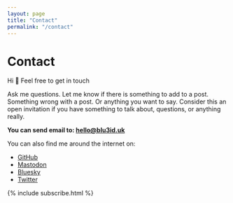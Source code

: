 ```yaml
---
layout: page
title: "Contact"
permalink: "/contact"
---
```


# Contact

Hi 👋 Feel free to get in touch

Ask me questions. Let me know if there is something to add to a post. Something wrong with a post. Or anything you want to say. Consider this an open invitation if you have something to talk about, questions, or anything really.

**You can send email to: <hello@blu3id.uk>**

You can also find me around the internet on: 
- [GitHub](https://github.com/blu3id)
- [Mastodon](https://mastodon.social/@blu3id)
- [Bluesky](https://blu3id.bsky.social)
- [Twitter](https://twitter.com/blu3id)

{% include subscribe.html %}
